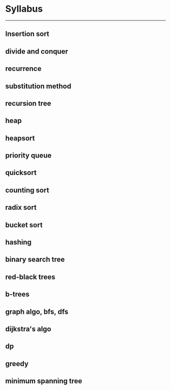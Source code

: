# Syllabus
----------------

## Insertion sort
## divide and conquer
## recurrence 
## substitution method
## recursion tree
## heap
## heapsort 
## priority queue
## quicksort
## counting sort 
## radix sort
## bucket sort
## hashing
## binary search tree
## red-black trees
## b-trees
## graph algo, bfs, dfs
## dijkstra's algo
## dp
## greedy
## minimum spanning tree




